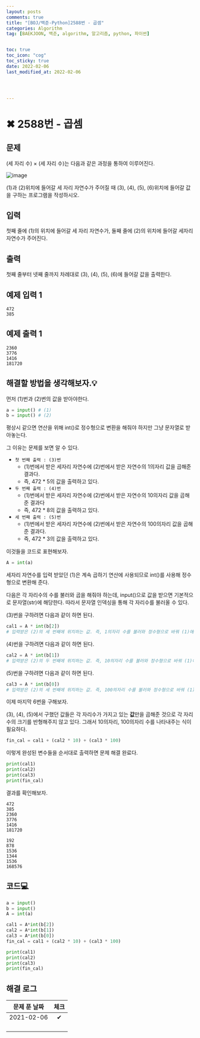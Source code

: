 ```yaml
---
layout: posts
comments: true
title: "[BOJ/백준-Python]2588번 - 곱셈"
categories: Algorithm
tag: [BAEKJOON, 백준, algorithm, 알고리즘, python, 파이썬]


toc: true
toc_icon: "cog"
toc_sticky: true
date: 2022-02-06
last_modified_at: 2022-02-06




---
```




# ✖ 2588번 - 곱셈



## 문제

(세 자리 수) × (세 자리 수)는 다음과 같은 과정을 통하여 이루어진다.

![image](https://user-images.githubusercontent.com/75322297/152665355-16ecd2a4-5942-4238-af13-ee0475fa1e73.png)

(1)과 (2)위치에 들어갈 세 자리 자연수가 주어질 때 (3), (4), (5), (6)위치에 들어갈 값을 구하는 프로그램을 작성하시오.



## 입력

첫째 줄에 (1)의 위치에 들어갈 세 자리 자연수가, 둘째 줄에 (2)의 위치에 들어갈 세자리 자연수가 주어진다.



## 출력

첫째 줄부터 넷째 줄까지 차례대로 (3), (4), (5), (6)에 들어갈 값을 출력한다.



## 예제 입력 1 

```
472
385
```



## 예제 출력 1

```
2360
3776
1416
181720
```



##  해결할 방법을 생각해보자.💡

먼저 (1)번과 (2)번의 값을 받아야한다.

```python
a = input() # (1)
b = input() # (2)
```

평상시 같으면 연산을 위해 int()로 정수형으로 변환을 해줘야 하지만 그냥 문자열로 받아놓는다.  

그 이유는 문제를 보면 알 수 있다.   

* `첫 번째 출력 : (3)번` 
  * (1)번에서 받은 세자리 자연수에 (2)번에서 받은 자연수의 1의자리 값을 곱해준 결과다.
  * 즉, 472 * 5의 값을 출력하고 있다.
* `두 번째 출력 : (4)번`
  * (1)번에서 받은 세자리 자연수에 (2)번에서 받은 자연수의 10의자리 값을 곱해준 결과다
  * 즉, 472 * 8의 값을 출력하고 있다.
* `세 번째 출력 : (5)번`
  * (1)번에서 받은  세자리 자연수에 (2)번에서 받은 자연수의 100의자리 값을 곱해준 결과다.
  * 즉, 472 * 3의 값을 출력하고 있다.

이것들을 코드로 표현해보자.

```python
A = int(a)
```

세자리 자연수를 입력 받았던 (1)은 계속 곱하기 연산에 사용되므로 int()를 사용해 정수형으로 변환해 준다.  

다음은 각 자리수의 수를 불러와 곱을 해줘야 하는데, input()으로 값을 받으면 기본적으로 문자열(str)에 해당한다. 따라서 문자열 인덱싱을 통해 각 자리수를 불러올 수 있다.   

(3)번을 구하려면 다음과 같이 하면 된다.

```python
cal1 = A * int(b[2])
# 입력받은 (2)의 세 번째에 위치하는 값. 즉, 1의자리 수를 불러와 정수형으로 바꿔 (1)에서 받은 자연수와 곱하자.
```

(4)번을 구하려면 다음과 같이 하면 된다.

```python
cal2 = A * int(b[1])
# 입력받은 (2)의 두 번째에 위치하는 값. 즉, 10의자리 수를 불러와 정수형으로 바꿔 (1)에서 받은 자연수와 곱하자.
```

(5)번을 구하려면 다음과 같이 하면 된다.

```python
cal3 = A * int(b[0])
# 입력받은 (2)의 세 번째에 위치하는 값. 즉, 100의자리 수를 불러와 정수형으로 바꿔 (1)에서 받은 자연수와 곱하자.
```



이제 마지막 6번을 구해보자.  

(3), (4), (5)에서 구했던 값들은 각 자리수가 가지고 있는 **값**만을 곱해준 것으로 각 자리수의 크기를 반형해주지 않고 있다. 그래서 10의자리, 100의자리 수를 나타내주는 식이 필요하다.

```python
fin_cal = cal1 + (cal2 * 10) + (cal3 * 100)
```

이렇게 완성된 변수들을 순서대로 출력하면 문제 해결 완료다.

```python
print(cal1)
print(cal2)
print(cal3)
print(fin_cal)
```



결과를 확인해보자.

```
472
385
2360  
3776  
1416  
181720

192
878
1536
1344
1536
168576
```









## 코드💻

```python
a = input()
b = input()
A = int(a)

cal1 = A*int(b[2])
cal2 = A*int(b[1])
cal3 = A*int(b[0])
fin_cal = cal1 + (cal2 * 10) + (cal3 * 100)

print(cal1)
print(cal2)
print(cal3)
print(fin_cal)
```





## 해결 로그 

| 문제 푼 날짜 | 체크 |
| :----------: | :--: |
|  2021-02-06  |  ✔   |
|              |      |
|              |      |
|              |      |
|              |      |



